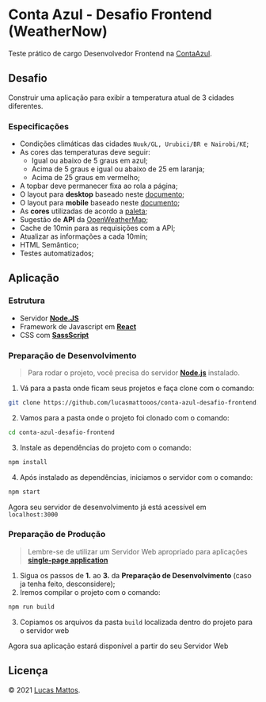 # Conta Azul - Desafio Frontend (WeatherNow)

Teste prático de cargo Desenvolvedor Frontend na [ContaAzul](https://contaazul.com/).

## Desafio

Construir uma aplicação para exibir a temperatura atual de 3 cidades
diferentes.

### Especificações
- Condições climáticas das cidades `Nuuk/GL, Urubici/BR e Nairobi/KE`;
- As cores das temperaturas deve seguir:
  - Igual ou abaixo de 5 graus em azul;
  - Acima de 5 graus e igual ou abaixo de 25 em laranja;
  - Acima de 25 graus em vermelho;
- A topbar deve permanecer fixa ao rola a página;
- O layout para **desktop** baseado neste [documento](https://marvelapp.com/13gd240g/screen/38477114);
- O layout para **mobile** baseado neste [documento](https://marvelapp.com/13gd240g/screen/38477115);
- As **cores** utilizadas de acordo a [paleta](https://marvelapp.com/13gd240g/screen/38477116);
- Sugestão de **API** da [OpenWeatherMap](https://openweathermap.org/api);
- Cache de 10min para as requisições com a API;
- Atualizar as informações a cada 10min;
- HTML Semântico;
- Testes automatizados;

## Aplicação
### Estrutura
- Servidor [**Node.JS**](https://nodejs.org/en/)
- Framework de Javascript em [**React**](https://pt-br.reactjs.org/)
- CSS com [**SassScript**](https://www.npmjs.com/package/node-sass)

### Preparação de Desenvolvimento
> Para rodar o projeto, você precisa do servidor [**Node.js**](https://nodejs.org/en/) instalado.

1. Vá para a pasta onde ficam seus projetos e faça clone com o comando:
```bash
git clone https://github.com/lucasmattooos/conta-azul-desafio-frontend.git
```
2. Vamos para a pasta onde o projeto foi clonado com o comando:
```bash
cd conta-azul-desafio-frontend
```
3. Instale as dependências do projeto com o comando:
```bash
npm install
```
4. Após instalado as dependências, iniciamos o servidor com o comando:
```bash
npm start
```

Agora seu servidor de desenvolvimento já está acessível em `localhost:3000`

### Preparação de Produção
> Lembre-se de utilizar um Servidor Web apropriado para aplicações [**single-page application**](https://pt.wikipedia.org/wiki/Aplicativo_de_p%C3%A1gina_%C3%BAnica)

1. Sigua os passos de **1.** ao **3.** da **Preparação de Desenvolvimento** (caso ja tenha feito, desconsidere);
2. Iremos compilar o projeto com o comando:
```bash
npm run build
```
3. Copiamos os arquivos da pasta `build` localizada dentro do projeto para o servidor web

Agora sua aplicação estará disponível a partir do seu Servidor Web

## Licença
© 2021 [Lucas Mattos](https://www.lucasmattos.com.br/).
